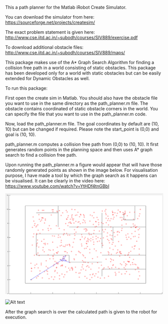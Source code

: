 This a path planner for the Matlab iRobot Create Simulator.

You can download the simulator from here: https://sourceforge.net/projects/createsim/

The exact problem statement is given here: http://www.cse.iitd.ac.in/~subodh/courses/SIV889/exercise.pdf

To download additional obstacle files: http://www.cse.iitd.ac.in/~subodh/courses/SIV889/maps/

This package makes use of the A* Graph Search Algorithm for finding a collision free path in a world consisting of static obstacles. This package has been developed only for a world with static obstacles but can be easily extended for Dynamic Obstacles as well.

To run this package:

First open the create sim in Matlab. You should also have the obstacle file you want to use in the same directory as the path_planner.m file. The obstacle contains coordinated of static obstacle corners in the world. You can specify the file that you want to use in the path_planner.m code.

Now, load the path_planner.m file. The goal coordinates by default are (10, 10) but can be changed if required.
Please note the start_point is (0,0) and goal is (10, 10).

path_planner.m computes a collision free path from (0,0) to (10, 10). It first generates random points in the planning space and then uses A* graph search to find a collision free path.

Upon running the path_planner.m a figure would appear that will have those randomly generated points as shown in the image below. For visualisation purpose, I have made a tool by which the graph search as it happens can be visualised. It can be clearly in the video here: https://www.youtube.com/watch?v=YtHDf4tnGBbI

![Alt text](resources/initial_search.png)

![Alt text](resources/final_path.png)


After the graph search is over the calculated path is given to the robot for execution.